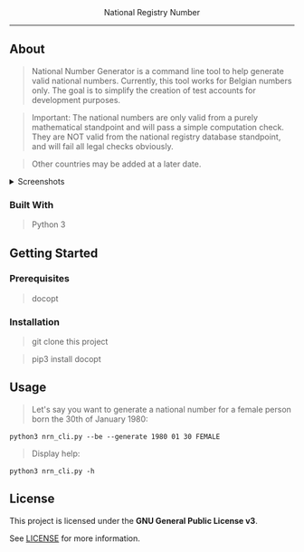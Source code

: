 
<div align="center">
  National Registry Number
  <br />
</div>



---

## About


> National Number Generator is a command line tool to help generate valid national numbers.
> Currently, this tool works for Belgian numbers only.
> The goal is to simplify the creation of test accounts for development purposes.

> Important: The national numbers are only valid from a purely mathematical standpoint and will pass a simple computation check.
> They are NOT valid from the national registry database standpoint, and will fail all legal checks obviously.

> Other countries may be added at a later date.

<details>
<summary>Screenshots</summary>
<br>

<img src="docs/images/nrn.png" title="Home Page" width="100%">

</details>

### Built With

> Python 3

## Getting Started

### Prerequisites

> docopt

### Installation

> git clone this project

> pip3 install docopt

## Usage

> Let's say you want to generate a national number for a female person born the 30th of January 1980:

```
python3 nrn_cli.py --be --generate 1980 01 30 FEMALE
```

> Display help: 

```
python3 nrn_cli.py -h
```


## License

This project is licensed under the **GNU General Public License v3**.

See [LICENSE](LICENSE) for more information.

